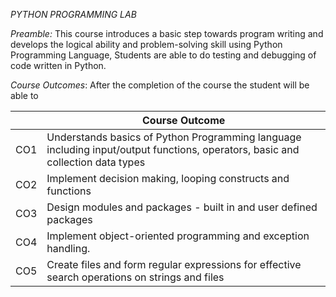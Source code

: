 *PYTHON PROGRAMMING LAB*

*Preamble:* This course introduces a basic step towards program writing and develops the logical ability and problem-solving skill using Python Programming Language, Students are able to do testing and debugging of code written in Python.

*Course Outcomes*: After the completion of the course the student will be able to

|  | Course Outcome |
| ----------- | ----------- |
| CO1 | Understands basics of Python Programming language including input/output functions, operators, basic and collection data types |
| CO2 | Implement decision making, looping constructs and functions  |
| CO3 | Design modules and packages - built in and user defined packages  |
| CO4 | Implement object-oriented programming and exception handling.  |
| CO5 | Create files and form regular expressions for effective search operations on strings and files  |
